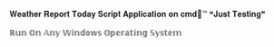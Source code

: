 𝐖𝐞𝐚𝐭𝐡𝐞𝐫 𝐑𝐞𝐩𝐨𝐫𝐭  𝐓𝐨𝐝𝐚𝐲 𝐒𝐜𝐫𝐢𝐩𝐭 𝐀𝐩𝐩𝐥𝐢𝐜𝐚𝐭𝐢𝐨𝐧 𝐨𝐧 𝐜𝐦𝐝🌈™
❝𝐉𝐮𝐬𝐭 𝐓𝐞𝐬𝐭𝐢𝐧𝐠❞


ℝ𝕦𝕟 𝕆𝕟 𝔸𝕟𝕪 𝕎𝕚𝕟𝕕𝕠𝕨𝕤 𝕆𝕡𝕖𝕣𝕒𝕥𝕚𝕟𝕘 𝕊𝕪𝕤𝕥𝕖𝕞
